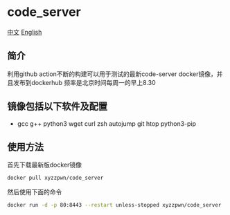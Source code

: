 # code_server
[中文](./README_zh_CN.md)  [English](./README.md)
## 简介
利用github action不断的构建可以用于测试的最新code-server docker镜像，并且发布到dockerhub
频率是北京时间每周一的早上8.30

## 镜像包括以下软件及配置
- gcc g++ python3 wget curl zsh autojump git htop python3-pip



## 使用方法
首先下载最新版docker镜像
```bash
docker pull xyzzpwn/code_server
```

然后使用下面的命令
```bash
docker run -d -p 80:8443 --restart unless-stopped xyzzpwn/code_server
```
